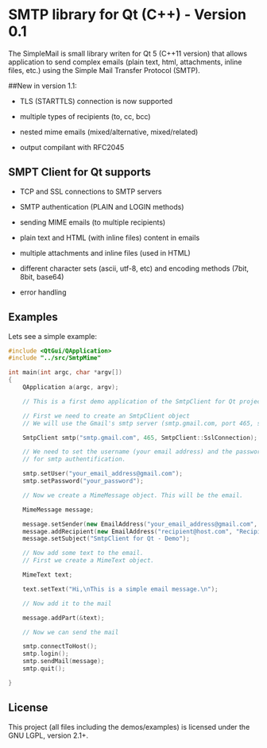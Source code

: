 SMTP library for Qt (C++) - Version 0.1
=============================================

The SimpleMail is small library writen for Qt 5 (C++11 version) that allows application to send complex emails (plain text, html, attachments, inline files, etc.) using the Simple Mail Transfer Protocol (SMTP).

##New in version 1.1:

- TLS (STARTTLS) connection is now supported

- multiple types of recipients (to, cc, bcc)

- nested mime emails (mixed/alternative, mixed/related)

- output compilant with RFC2045


## SMPT Client for Qt supports

- TCP and SSL connections to SMTP servers

- SMTP authentication (PLAIN and LOGIN methods)

- sending MIME emails (to multiple recipients)

- plain text and HTML (with inline files) content in emails

- multiple attachments and inline files (used in HTML)

- different character sets (ascii, utf-8, etc) and encoding methods (7bit, 8bit, base64)

- error handling

## Examples

Lets see a simple example:

```c++
#include <QtGui/QApplication>
#include "../src/SmtpMime"

int main(int argc, char *argv[])
{
    QApplication a(argc, argv);

    // This is a first demo application of the SmtpClient for Qt project

    // First we need to create an SmtpClient object
    // We will use the Gmail's smtp server (smtp.gmail.com, port 465, ssl)

    SmtpClient smtp("smtp.gmail.com", 465, SmtpClient::SslConnection);

    // We need to set the username (your email address) and the password
    // for smtp authentification.

    smtp.setUser("your_email_address@gmail.com");
    smtp.setPassword("your_password");

    // Now we create a MimeMessage object. This will be the email.

    MimeMessage message;

    message.setSender(new EmailAddress("your_email_address@gmail.com", "Your Name"));
    message.addRecipient(new EmailAddress("recipient@host.com", "Recipient's Name"));
    message.setSubject("SmtpClient for Qt - Demo");

    // Now add some text to the email.
    // First we create a MimeText object.

    MimeText text;

    text.setText("Hi,\nThis is a simple email message.\n");

    // Now add it to the mail

    message.addPart(&text);

    // Now we can send the mail

    smtp.connectToHost();
    smtp.login();
    smtp.sendMail(message);
    smtp.quit();

}
```

## License

This project (all files including the demos/examples) is licensed under the GNU LGPL, version 2.1+.
